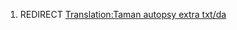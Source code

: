 1.  REDIRECT [Translation:Taman autopsy extra
    txt/da](Translation:Taman_autopsy_extra_txt/da "wikilink")